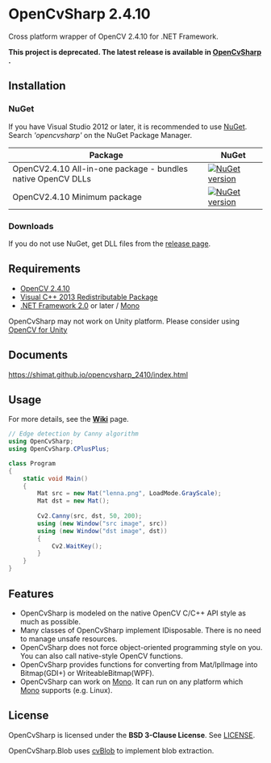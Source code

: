 # OpenCvSharp 2.4.10
Cross platform wrapper of OpenCV 2.4.10 for .NET Framework.

**This project is deprecated. The latest release is available in [OpenCvSharp](https://github.com/shimat/opencvsharp) .**

## Installation
### NuGet
If you have Visual Studio 2012 or later, it is recommended to use [NuGet](http://www.nuget.org/). Search *'opencvsharp'* on the NuGet Package Manager.

| Package                                                      | NuGet                                                                                                                      |
|--------------------------------------------------------------|----------------------------------------------------------------------------------------------------------------------------|
| OpenCV2.4.10 All-in-one package - bundles native OpenCV DLLs | [![NuGet version](https://badge.fury.io/nu/OpenCvSharp-AnyCPU.svg)](https://badge.fury.io/nu/OpenCvSharp-AnyCPU)           |
| OpenCV2.4.10 Minimum package                                 | [![NuGet version](https://badge.fury.io/nu/OpenCvSharp-WithoutDll.svg)](https://badge.fury.io/nu/OpenCvSharp-WithoutDll)   |

### Downloads
If you do not use NuGet, get DLL files from the [release page](https://github.com/shimat/opencvsharp_2410/releases).

## Requirements
* [OpenCV 2.4.10](http://opencv.org/)
* [Visual C++ 2013 Redistributable Package](http://www.microsoft.com/en-US/download/details.aspx?id=30679) 
* [.NET Framework 2.0](http://www.microsoft.com/ja-jp/download/details.aspx?id=1639) or later / [Mono](http://www.mono-project.com/Main_Page)

OpenCvSharp may not work on Unity platform. Please consider using [OpenCV for Unity](https://www.assetstore.unity3d.com/en/#!/content/21088)

## Documents
https://shimat.github.io/opencvsharp_2410/index.html

## Usage
For more details, see the **[Wiki](https://github.com/shimat/opencvsharp_2410/wiki)** page.

```C#
// Edge detection by Canny algorithm
using OpenCvSharp;
using OpenCvSharp.CPlusPlus; 

class Program 
{
    static void Main() 
    {
        Mat src = new Mat("lenna.png", LoadMode.GrayScale);
        Mat dst = new Mat();
        
        Cv2.Canny(src, dst, 50, 200);
        using (new Window("src image", src)) 
        using (new Window("dst image", dst)) 
        {
            Cv2.WaitKey();
        }
    }
}
```

## Features
* OpenCvSharp is modeled on the native OpenCV C/C++ API style as much as possible.
* Many classes of OpenCvSharp implement IDisposable. There is no need to manage unsafe resources. 
* OpenCvSharp does not force object-oriented programming style on you. You can also call native-style OpenCV functions.
* OpenCvSharp provides functions for converting from Mat/IplImage into Bitmap(GDI+) or WriteableBitmap(WPF).
* OpenCvSharp can work on [Mono](http://www.mono-project.com/Main_Page). It can run on any platform which [Mono](http://www.mono-project.com/Main_Page) supports (e.g. Linux). 

## License
OpenCvSharp is licensed under the 
**BSD 3-Clause License**. See [LICENSE](https://github.com/shimat/opencvsharp/blob/master/LICENSE).

OpenCvSharp.Blob uses [cvBlob](https://code.google.com/p/cvblob/) to implement blob extraction.
